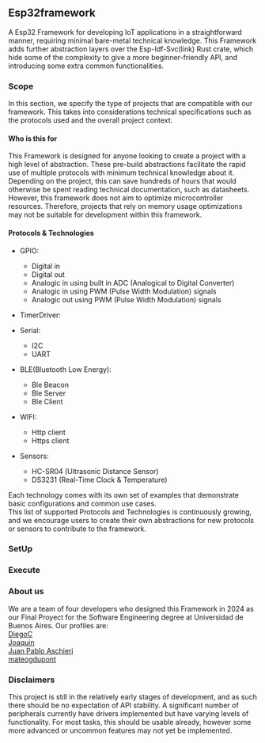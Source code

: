 ## Esp32framework

A Esp32 Framework for developing IoT applications in a straightforward manner, requiring minimal bare-metal technical knowledge. This Framework adds further abstraction layers over the Esp-Idf-Svc(link) Rust crate, which hide some of the complexity to give a more beginner-friendly API, and introducing some extra common functionalities.

### Scope
In this section, we specify the type of projects that are compatible with our framework. This takes into considerations technical specifications such as the protocols used and the overall project context.

#### Who is this for
This Framework is designed for anyone looking to create a project with a high level of abstraction. These pre-build abstractions facilitate the rapid use of multiple protocols with minimum technical knowledge about it. Depending on the project, this can save hundreds of hours that would otherwise be spent reading technical documentation, such as datasheets.  
However, this framework does not aim to optimize microcontroller resources. Therefore, projects that rely on memory usage optimizations may not be suitable for development within this framework.

#### Protocols & Technologies
- GPIO: 
    - Digital in
    - Digital out
    - Analogic in using built in ADC (Analogical to Digital Converter)
    - Analogic in using PWM (Pulse Width Modulation) signals
    - Analogic out using PWM (Pulse Width Modulation) signals 

- TimerDriver:

- Serial:
    - I2C
    - UART

- BLE(Bluetooth Low Energy):
    - Ble Beacon
    - Ble Server
    - Ble Client

- WIFI:
    - Http client
    - Https client

- Sensors:
    - HC-SR04 (Ultrasonic Distance Sensor)
    - DS3231 (Real-Time Clock & Temperature)

Each technology comes with its own set of examples that demonstrate basic configurations and common use cases.   
This list of supported Protocols and Technologies is continuously growing, and we encourage users to create their own abstractions for new protocols or sensors to contribute to the framework.

### SetUp

### Execute

### About us
We are a team of four developers who designed this Framework in 2024 as our Final Proyect for the Software Engineering degree at Universidad de Buenos Aires. Our profiles are:  
[DiegoC](https://github.com/DiegoCivi)  
[Joaquin](https://github.com/Rivejjj)  
[Juan Pablo Aschieri](https://github.com/higlak)  
[mateogdupont](https://github.com/mateogdupont)  

### Disclaimers

This project is still in the relatively early stages of development, and as such there should be no expectation of API stability. A significant number of peripherals currently have drivers implemented but have varying levels of functionality. For most tasks, this should be usable already, however some more advanced or uncommon features may not yet be implemented.
